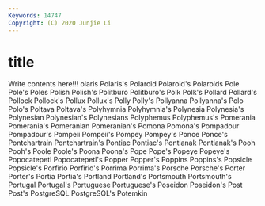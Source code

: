 ```yaml
---
Keywords: 14747
Copyright: (C) 2020 Junjie Li
---
```


# title

Write contents here!!!
olaris 
Polaris's 
Polaroid 
Polaroid's 
Polaroids
Pole 
Pole's 
Poles 
Polish 
Polish's 
Politburo 
Politburo's 
Polk 
Polk's 
Pollard
Pollard's 
Pollock 
Pollock's 
Pollux 
Pollux's 
Polly 
Polly's 
Pollyanna 
Pollyanna's 
Polo
Polo's 
Poltava 
Poltava's 
Polyhymnia 
Polyhymnia's 
Polynesia 
Polynesia's 
Polynesian 
Polynesian's 
Polynesians
Polyphemus 
Polyphemus's 
Pomerania 
Pomerania's 
Pomeranian 
Pomeranian's 
Pomona 
Pomona's 
Pompadour 
Pompadour's
Pompeii 
Pompeii's 
Pompey 
Pompey's 
Ponce 
Ponce's 
Pontchartrain 
Pontchartrain's 
Pontiac 
Pontiac's
Pontianak 
Pontianak's 
Pooh 
Pooh's 
Poole 
Poole's 
Poona 
Poona's 
Pope 
Pope's
Popeye 
Popeye's 
Popocatepetl 
Popocatepetl's 
Popper 
Popper's 
Poppins 
Poppins's 
Popsicle 
Popsicle's
Porfirio 
Porfirio's 
Porrima 
Porrima's 
Porsche 
Porsche's 
Porter 
Porter's 
Portia 
Portia's
Portland 
Portland's 
Portsmouth 
Portsmouth's 
Portugal 
Portugal's 
Portuguese 
Portuguese's 
Poseidon 
Poseidon's
Post 
Post's 
PostgreSQL 
PostgreSQL's 
Potemkin 
